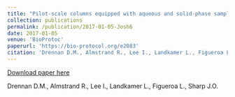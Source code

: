 ```yaml
---
title: "Pilot-scale columns equipped with aqueous and solid-phase sampling ports enable geochemical and molecular microbial investigations of anoxic biological processes"
collection: publications
permalink: /publication/2017-01-05-Josh6
date: 2017-01-05
venue: 'BioProtoc'
paperurl: 'https://bio-protocol.org/e2083'
citation: 'Drennan D.M., Almstrand R., Lee I., Landkamer L., Figueroa L., Sharp J.O.'
---
```


<a href='https://bio-protocol.org/e2083'>Download paper here</a>

 Drennan D.M., Almstrand R., Lee I., Landkamer L., Figueroa L., Sharp J.O.
